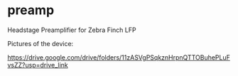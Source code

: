 # preamp
Headstage Preamplifier for Zebra Finch LFP

Pictures of the device:

https://drive.google.com/drive/folders/11zASVgPSqkznHrpnQTTOBuhePLuFvsZZ?usp=drive_link 
